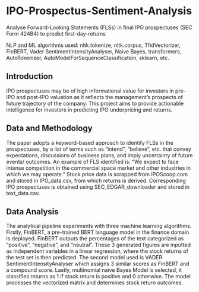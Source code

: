 # IPO-Prospectus-Sentiment-Analysis
Analyse Forward-Looking Statements (FLSs) in final IPO prospectuses (SEC Form 424B4) to predict first-day-returns

NLP and ML algorithms used: nltk.tokenize, nltk.corpus, TfidVectorizer, FinBERT, Vader SentimentIntensityAnalyser, Naive Bayes, transformers, AutoTokenizer, AutoModelForSequenceClassification, sklearn, etc.



## Introduction
IPO prospectuses may be of high informational value for investors in pre-IPO and post-IPO valuation as it reflects the management’s prospects of future trajectory of the company. This project aims to provide actionable intelligence for investors in predicting IPO underpricing and returns.


## Data and Methodology
The paper adopts a keyword-based approach to identify FLSs in the prospectuses, by a list of terms such as “intend”, “believe”, etc. that convey expectations, discussions of business plans, and imply uncertainty of future events/ outcomes. An example of FLS identified is: “We expect to face intense competition in the commercial space market and other industries in which we may operate.” Stock price data is scrapped from IPOScoop.com and stored in IPO_data.csv, from which returns is derived. Corresponding IPO prospectuses is obtained using SEC_EDGAR_downloader and stored in text_data.csv.


## Data Analysis
The analytical pipeline experiments with three machine learning algorithms. Firstly, FinBERT, a pre-trained BERT language model in the finance domain is deployed. FinBERT outputs the percentages of the text categorized as “positive”, “negative”, and “neutral”. These 3 generated figures are inputted as independent variables in a linear regression, where the stock returns of the test set is then predicted. The second model used is VADER SentimentIntensityAnalyser which assigns 3 similar scores as FinBERT and a compound score. Lastly, multinomial naïve Bayes Model is selected, it classifies returns as 1 if stock return is positive and 0 otherwise. The model processes the vectorized matrix and determines stock return outcomes.
